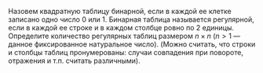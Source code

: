 Назовем квадратную таблицу бинарной, если в каждой ее клетке записано одно число $0$ или $1$. Бинарная таблица называется регулярной, если в каждой ее строке и в каждом столбце ровно по 2 единицы. Определите количество регулярных таблиц размером $n\times n$ ($n > 1$ — данное фиксированное натуральное число). (Можно считать, что строки и столбцы таблиц пронумерованы: случаи совпадения при повороте, отражения и т.п. считать различными).